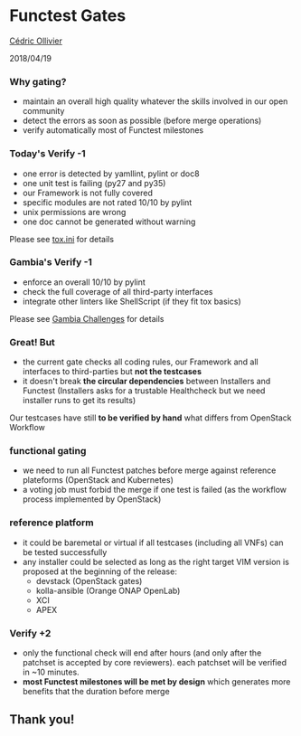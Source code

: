 # Functest Gates

[Cédric Ollivier](mailto:cedric.ollivier@orange.com)

2018/04/19



### Why gating?

- maintain an overall high quality whatever the skills involved in our
open community
- detect the errors as soon as possible (before merge operations)
- verify automatically most of Functest milestones


### Today's Verify -1

- one error is detected by yamllint, pylint or doc8
- one unit test is failing (py27 and py35)
- our Framework is not fully covered
- specific modules are not rated 10/10 by pylint
- unix permissions are wrong
- one doc cannot be generated without warning

Please see [tox.ini](https://git.opnfv.org/functest/tree/tox.ini) for details


### Gambia's Verify -1

- enforce an overall 10/10 by pylint
- check the full coverage of all third-party interfaces
- integrate other linters like ShellScript (if they fit tox basics)

Please see
[Gambia Challenges](http://testresults.opnfv.org/functest/gambiachallenges/)
for details


### Great! But

- the current gate checks all coding rules, our Framework and all interfaces
to third-parties but **not the testcases**
- it doesn't break **the circular dependencies** between Installers and
Functest (Installers asks for a trustable Healthcheck but we need installer
runs to get its results)

Our testcases have still **to be verified by hand** what differs from
OpenStack Workflow



### functional gating

- we need to run all Functest patches before merge against reference
plateforms (OpenStack and Kubernetes)
- a voting job must forbid the merge if one test is failed (as the workflow
process implemented by OpenStack)


### reference platform

- it could be baremetal or virtual if all testcases (including all VNFs) can
be tested successfully
- any installer could be selected as long as the right target VIM version is
proposed at the beginning of the release:
  - devstack (OpenStack gates)
  - kolla-ansible (Orange ONAP OpenLab)
  - XCI
  - APEX


### Verify +2

- only the functional check will end after hours (and only after the patchset
is accepted by core reviewers). each patchset will be verified in ~10 minutes.
- **most Functest milestones will be met by design** which generates more
benefits that the duration before merge



## Thank you!
